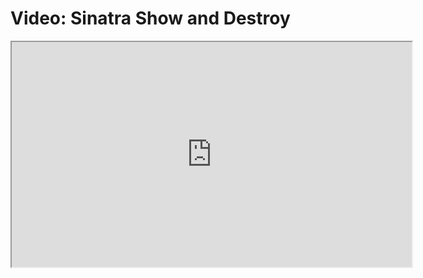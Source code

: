 # Video: Sinatra Show and Destroy

<iframe src="https://player.vimeo.com/video/594028334/?title=0&byline=0&portrait=0" width="640" height="360" allowfullscreen="allowfullscreen" allow="autoplay; fullscreen; picture-in-picture"></iframe>

